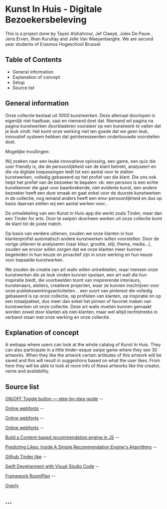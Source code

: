 # Kunst In Huis - Digitale Bezoekersbeleving
This is a project done by Taysir Alshahrour, Jef Claeyé, Jules De Pauw
, Jens Erven, Ilhan Kurultay and Jelle Van Waeyenberghe. We are second year students of Erasmus Hogeschool Brussel.


## Table of Contents
* General information
* Explanation of concept
* Setup
* Source list


## General information
Onze collectie bestaat uit 5000 kunstwerken. Deze allemaal doorlopen is eigenlijk niet haalbaar, saai en niemand doet dat. Niemand wil pagina na pagina kunstwerken doorbladeren vooraleer op een kunstwerk te vallen dat je leuk vindt.  Het komt onze werking niet ten goede dat we geen leuk, innovatief systeem hebben dat geïnteresseerden onderbouwde voorstellen doet. 

Mogelijke invullingen:  
	
Wij zoeken naar een leuke innovatieve oplossing, een game,  een quiz die user friendly is, die de persoonlijkheid van de klant betrekt, analyseert en die via digitale toepassingen leidt tot een aantal voor te stellen kunstwerken, volledig gebaseerd op het profiel van die klant. Die ons ook helpt het profiel van de bezoeker te bepalen: vb: een persoon is een echte kunstkenner die gaat voor baanbrekende, niet evidente kunst, een andere bezoeker heeft een dure smaak en gaat enkel voor de duurste kunstwerken in de collectie, nog iemand anders heeft een emo-persoonlijkheid en dus op basis daarvan stellen wij een aantal werken voor…   
	
De ontwikkeling van een Kunst in Huis-app die werkt zoals Tinder, maar dan een Tinder for arts. Door te swipen doorheen werken uit onze collectie komt de klant tot de juiste match. 
	
Op basis van eerdere uitlenen, zouden we onze klanten in hun klantenprofiel automatisch andere kunstwerken willen voorstellen. Door de vorige uitlenen te analyseren (naar kleur, grootte, stijl, thema, media…), zouden we ervoor willen zorgen dat we onze klanten meer kunnen begeleiden in hun keuze en proactief zijn in onze werking en hun keuze voor bepaalde kunstwerken.  
	
We zouden de creatie van art walls willen ontwikkelen, waar mensen onze kunstwerken die ze leuk vinden kunnen opslaan, een art wall die hun inspiratie biedt, die voorbeelden toont van inspirerende interieurs, kunstenaars, ateliers, creatieve projecten, waar ze kunnen inschrijven voor onze publiekswerkingsactiviteiten… een soort van pinterest die volledig gebaseerd is op onze collectie, op profielen van klanten, op inspiratie en op een totaalpakket, dus meer dan enkel het pinnen of favoriet maken van kunstwerken uit onze collectie. Deze art walls moeten kunnen gemaakt worden zowel door klanten als niet-klanten, maar wel altijd rechtstreeks in verband staan met onze werking en onze collectie.

## Explanation of concept
A webapp where users can look at the whole catalog of Kunst In Huis. They can also participate in a little tinder-esque swipe game where they see 30 artworks. When they like the artwork certain artibutes of this artwork will be saved and this will result in suggestions based on what the user likes. From here they will be able to look at more info of these artworks like the creator, name and availability. 


## Source list
[ON/OFF Toggle button — step-by-step guide](https://dev.to/designyff/onoff-toggle-button-step-by-step-guide-3lal) --

[Online webfonts](https://www.onlinewebfonts.com/download/4a373e70cd01dec089c1dd1185ceba51) --

[Online webfonts](   https://www.onlinewebfonts.com/download/3724ece79a634e7b5168905d01e59a64)  --

[Online webfonts]( https://www.onlinewebfonts.com/download/d9e4167d93282285853c2410eafc4abd) --

[Build a Content-based recommendation engine in JS]( https://dev.to/jimatjibba/build-a-content-based-recommendation-engine-in-js-2lpi) --

[Predicting Likes: Inside A Simple Recommendation Engine's Algorithms](https://www.toptal.com/algorithms/predicting-likes-inside-a-simple-recommendation-engine) --

[Github Tinder like](https://github.com/topics/tinder-like) --

[Swift Development with Visual Studio Code](https://nshipster.com/vscode/) --

[Framework RoomPlan](https://developer.apple.com/documentation/roomplan) --

[Overly](https://overlyapp.com/)

## ...
